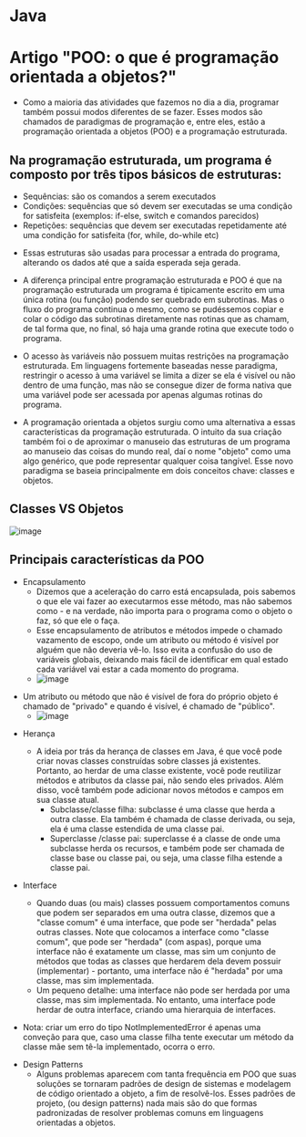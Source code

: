 # Java 
## 

# Artigo "POO: o que é programação orientada a objetos?"
- Como a maioria das atividades que fazemos no dia a dia, programar também possui modos diferentes de se fazer. Esses modos são chamados de paradigmas de programação e, entre eles, estão a programação orientada a objetos (POO) e a programação estruturada.

## Na programação estruturada, um programa é composto por três tipos básicos de estruturas:
* Sequências: são os comandos a serem executados
* Condições: sequências que só devem ser executadas se uma condição for satisfeita (exemplos: if-else, switch e comandos parecidos)
* Repetições: sequências que devem ser executadas repetidamente até uma condição for satisfeita (for, while, do-while etc)

- Essas estruturas são usadas para processar a entrada do programa, alterando os dados até que a saída esperada seja gerada.
- A diferença principal entre programação estruturada e POO é que na programação estruturada um programa é tipicamente escrito em uma única rotina (ou função) podendo ser quebrado em subrotinas. Mas o fluxo do programa continua o mesmo, como se pudéssemos copiar e colar o código das subrotinas diretamente nas rotinas que as chamam, de tal forma que, no final, só haja uma grande rotina que execute todo o programa.
- O acesso às variáveis não possuem muitas restrições na programação estruturada. Em linguagens fortemente baseadas nesse paradigma, restringir o acesso à uma variável se limita a dizer se ela é visível ou não dentro de uma função, mas não se consegue dizer de forma nativa que uma variável pode ser acessada por apenas algumas rotinas do programa.

- A programação orientada a objetos surgiu como uma alternativa a essas características da programação estruturada. O intuito da sua criação também foi o de aproximar o manuseio das estruturas de um programa ao manuseio das coisas do mundo real, daí o nome "objeto" como uma algo genérico, que pode representar qualquer coisa tangível. Esse novo paradigma se baseia principalmente em dois conceitos chave: classes e objetos. 

## Classes VS Objetos
![image](https://www.alura.com.br/artigos/assets/poo-programacao-orientada-a-objetos/class-analogy.png)

## Principais características da POO
* Encapsulamento
    - Dizemos que a aceleração do carro está encapsulada, pois sabemos o que ele vai fazer ao executarmos esse método, mas não sabemos como - e na verdade, não importa para o programa como o objeto o faz, só que ele o faça.
    - Esse encapsulamento de atributos e métodos impede o chamado vazamento de escopo, onde um atributo ou método é visível por alguém que não deveria vê-lo. Isso evita a confusão do uso de variáveis globais, deixando mais fácil de identificar em qual estado cada variável vai estar a cada momento do programa.
    - ![image](https://www.alura.com.br/artigos/assets/poo-programacao-orientada-a-objetos/oop-car-methods-and-attributes.png)

- Um atributo ou método que não é visível de fora do próprio objeto é chamado de "privado" e quando é visível, é chamado de "público".
    - ![image](https://www.alura.com.br/artigos/assets/poo-programacao-orientada-a-objetos/encapsulation.png)

* Herança 
    - A ideia por trás da herança de classes em Java, é que você pode criar novas classes construídas sobre classes já existentes. Portanto, ao herdar de uma classe existente, você pode reutilizar métodos e atributos da classe pai, não sendo eles privados. Além disso, você também pode adicionar novos métodos e campos em sua classe atual.
        - Subclasse/classe filha: subclasse é uma classe que herda a outra classe. Ela também é chamada de classe derivada, ou seja, ela é uma classe estendida de uma classe pai.
        - Superclasse /classe pai: superclasse é a classe de onde uma subclasse herda os recursos, e também pode ser chamada de classe base ou classe pai, ou seja, uma classe filha estende a classe pai.

* Interface 
    - Quando duas (ou mais) classes possuem comportamentos comuns que podem ser separados em uma outra classe, dizemos que a "classe comum" é uma interface, que pode ser "herdada" pelas outras classes. Note que colocamos a interface como "classe comum", que pode ser "herdada" (com aspas), porque uma interface não é exatamente um classe, mas sim um conjunto de métodos que todas as classes que herdarem dela devem possuir (implementar) - portanto, uma interface não é "herdada" por uma classe, mas sim implementada. 
    - Um pequeno detalhe: uma interface não pode ser herdada por uma classe, mas sim implementada. No entanto, uma interface pode herdar de outra interface, criando uma hierarquia de interfaces.

- Nota: criar um erro do tipo NotImplementedError é apenas uma conveção para que, caso uma classe filha tente executar um método da classe mãe sem tê-la implementado, ocorra o erro. 

* Design Patterns 
    - Alguns problemas aparecem com tanta frequência em POO que suas soluções se tornaram padrões de design de sistemas e modelagem de código orientado a objeto, a fim de resolvê-los. Esses padrões de projeto, (ou design patterns) nada mais são do que formas padronizadas de resolver problemas comuns em linguagens orientadas a objetos.
